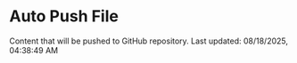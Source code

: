 # Auto Push File

Content that will be pushed to GitHub repository.
Last updated: 08/18/2025, 04:38:49 AM